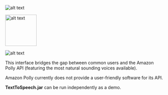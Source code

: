 ![alt text](https://i.imgur.com/zoRFvVH.jpg)

<img src="https://i.imgur.com/zoRFvVH.jpg" alt="alt text" width="100" height="100">

![alt text](https://i.imgur.com/FOpdtCf.png)

This interface bridges the gap between common users and the Amazon Polly API (featuring the most natural sounding voices available).

Amazon Polly currently does not provide a user-friendly software for its API.

**TextToSpeech.jar** can be run independently as a demo.
